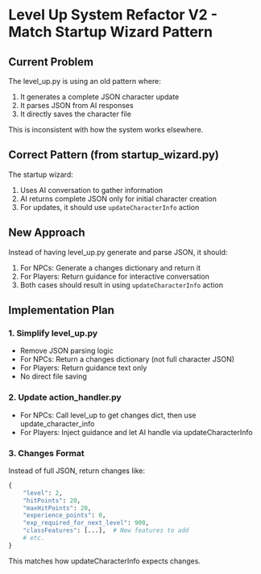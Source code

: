 # Level Up System Refactor V2 - Match Startup Wizard Pattern

## Current Problem
The level_up.py is using an old pattern where:
1. It generates a complete JSON character update
2. It parses JSON from AI responses
3. It directly saves the character file

This is inconsistent with how the system works elsewhere.

## Correct Pattern (from startup_wizard.py)
The startup wizard:
1. Uses AI conversation to gather information
2. AI returns complete JSON only for initial character creation
3. For updates, it should use `updateCharacterInfo` action

## New Approach
Instead of having level_up.py generate and parse JSON, it should:
1. For NPCs: Generate a changes dictionary and return it
2. For Players: Return guidance for interactive conversation
3. Both cases should result in using `updateCharacterInfo` action

## Implementation Plan

### 1. Simplify level_up.py
- Remove JSON parsing logic
- For NPCs: Return a changes dictionary (not full character JSON)
- For Players: Return guidance text only
- No direct file saving

### 2. Update action_handler.py
- For NPCs: Call level_up to get changes dict, then use update_character_info
- For Players: Inject guidance and let AI handle via updateCharacterInfo

### 3. Changes Format
Instead of full JSON, return changes like:
```python
{
    "level": 2,
    "hitPoints": 20,
    "maxHitPoints": 20,
    "experience_points": 0,
    "exp_required_for_next_level": 900,
    "classFeatures": [...],  # New features to add
    # etc.
}
```

This matches how updateCharacterInfo expects changes.
